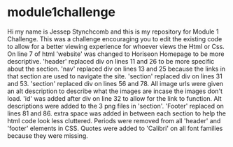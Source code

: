 # module1challenge
Hi my name is Jessep Stynchcomb and this is my repository for Module 1 Challenge. This was a challenge encouraging you to edit the existing code to allow for a better viewing experience for whoever views the Html or Css. On line 7 of html 'website' was changed to Horiseon Homepage to be more descriptive. 'header' replaced div on lines 11 and 26 to be more specific about the section. 'nav' replaced div on lines 13 and 25 because the links in that section are used to navigate the site. 'section' replaced div on lines 31 and 53. 'section' replaced div on lines 56 and 78. All image urls were given an alt description to describe what the images are incase the images don't load. 'id' was added after div on line 32 to allow for the link to function. Alt descriptions were added to the 3 png files in 'section'. 'Footer' replaced on lines 81 and 86. extra space was added in between each section to help the html code look less cluttered. Periods were removed from all 'header' and 'footer' elements in CSS. Quotes were added to 'Calibri' on all font families because they were missing.
